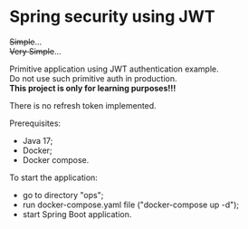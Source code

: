 # Spring security using JWT

~~Simple~~...  
~~Very Simple~~...

Primitive application using JWT authentication example.  
Do not use such primitive auth in production.  
__This project is only for learning purposes!!!__

There is no refresh token implemented.

Prerequisites:
- Java 17;
- Docker;
- Docker compose.

To start the application:
- go to directory "ops";
- run docker-compose.yaml file ("docker-compose up -d");
- start Spring Boot application.